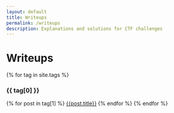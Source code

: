 ```yaml
---
layout: default
title: Writeups
permalink: /writeups
description: Explanations and solutions for CTF challenges
---
```


# Writeups

{% for tag in site.tags %}
### {{ tag[0] }}
{% for post in tag[1] %}
  [{{post.title}}]({{post.url}})
{% endfor %}
{% endfor %}

